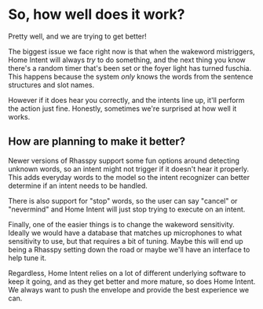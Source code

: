 # So, how well does it work?
Pretty well, and we are trying to get better!

The biggest issue we face right now is that when the wakeword mistriggers, Home Intent will always _try_ to do something, and the next thing you know there's a random timer that's been set or the foyer light has turned fuschia. This happens because the system _only_ knows the words from the sentence structures and slot names.

However if it does hear you correctly, and the intents line up, it'll perform the action just fine. Honestly, sometimes we're surprised at how well it works.

## How are planning to make it better?
Newer versions of Rhasspy support some fun options around detecting unknown words, so an intent might not trigger if it doesn't hear it properly. This adds everyday words to the model so the intent recognizer can better determine if an intent needs to be handled.

There is also support for "stop" words, so the user can say "cancel" or "nevermind" and Home Intent will just stop trying to execute on an intent.

Finally, one of the easier things is to change the wakeword sensitivity. Ideally we would have a database that matches up microphones to what sensitivity to use, but that requires a bit of tuning. Maybe this will end up being a Rhasspy setting down the road or maybe we'll have an interface to help tune it.

Regardless, Home Intent relies on a lot of different underlying software to keep it going, and as they get better and more mature, so does Home Intent. We always want to push the envelope and provide the best experience we can.
